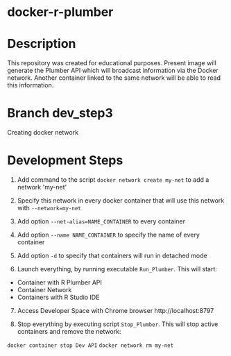 # docker-r-plumber

# Description

This repository was created for educational purposes. Present image will generate the Plumber API which will broadcast information via the Docker network. Another container linked to the same network will be able to read this information.

# Branch dev_step3

Creating docker network 

# Development Steps

1. Add command to the script `docker network create my-net` to add a network 'my-net'

2. Specify this network in every docker container that will use this network with `--network=my-net`

3. Add option `--net-alias=NAME_CONTAINER` to every container

4. Add option `--name NAME_CONTAINER` to specify the name of every container

5. Add option `-d` to specify that containers will run in detached mode

6. Launch everything, by running executable `Run_Plumber`. This will start:

* Container with R Plumber API
* Container Network
* Containers with R Studio IDE

7. Access Developer Space with Chrome browser http://localhost:8797

8. Stop everything by executing script `Stop_Plumber`. This will stop active containers and remove the network:

`docker container stop Dev API`
`docker network rm my-net`